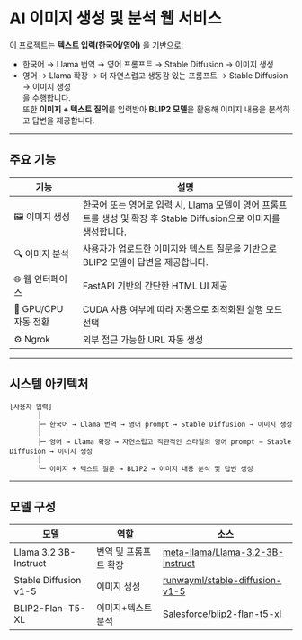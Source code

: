
# **AI 이미지 생성 및 분석 웹 서비스**

이 프로젝트는 **텍스트 입력(한국어/영어)** 을 기반으로:
- 한국어 → Llama 번역 → 영어 프롬프트 → Stable Diffusion → 이미지 생성  
- 영어 → Llama 확장 → 더 자연스럽고 생동감 있는 프롬프트 → Stable Diffusion → 이미지 생성  
을 수행합니다.  
또한 **이미지 + 텍스트 질의**를 입력받아 **BLIP2 모델**을 활용해 이미지 내용을 분석하고 답변을 제공합니다.

---

## 주요 기능

| 기능 | 설명 |
|------|------|
| 🖼️ 이미지 생성 | 한국어 또는 영어로 입력 시, Llama 모델이 영어 프롬프트를 생성 및 확장 후 Stable Diffusion으로 이미지를 생성합니다. |
| 🔍 이미지 분석 | 사용자가 업로드한 이미지와 텍스트 질문을 기반으로 BLIP2 모델이 답변을 제공합니다. |
| 🌐 웹 인터페이스 | FastAPI 기반의 간단한 HTML UI 제공 |
| 🧩 GPU/CPU 자동 전환 | CUDA 사용 여부에 따라 자동으로 최적화된 실행 모드 선택 |
| ⚙️ Ngrok | 외부 접근 가능한 URL 자동 생성 |

---

## 시스템 아키텍처
```
[사용자 입력]
       │
       ├─ 한국어 → Llama 번역 → 영어 prompt → Stable Diffusion → 이미지 생성
       │
       ├─ 영어 → Llama 확장 → 자연스럽고 직관적인 스타일의 영어 prompt → Stable Diffusion → 이미지 생성
       │
       └─ 이미지 + 텍스트 질문 → BLIP2 → 이미지 내용 분석 및 답변 생성

```

---
## 모델 구성

| 모델 | 역할 | 소스 |
|------|------|------|
| Llama 3.2 3B-Instruct | 번역 및 프롬프트 확장 | [meta-llama/Llama-3.2-3B-Instruct](https://huggingface.co/meta-llama/Llama-3.2-3B-Instruct) |
| Stable Diffusion v1-5 | 이미지 생성 | [runwayml/stable-diffusion-v1-5](https://huggingface.co/runwayml/stable-diffusion-v1-5) |
| BLIP2-Flan-T5-XL | 이미지+텍스트 분석 | [Salesforce/blip2-flan-t5-xl](https://huggingface.co/Salesforce/blip2-flan-t5-xl) |
